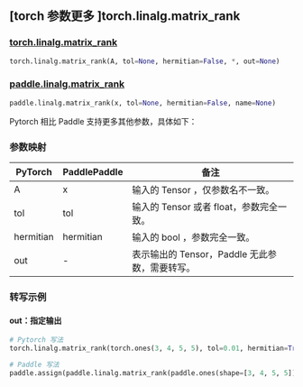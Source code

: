 ## [torch 参数更多 ]torch.linalg.matrix_rank
### [torch.linalg.matrix_rank](https://pytorch.org/docs/stable/generated/torch.linalg.matrix_rank.html?highlight=matrix_rank#torch.linalg.matrix_rank)
```python
torch.linalg.matrix_rank(A, tol=None, hermitian=False, *, out=None)
```

### [paddle.linalg.matrix_rank](https://www.paddlepaddle.org.cn/documentation/docs/zh/develop/api/paddle/linalg/matrix_rank_cn.html)
```python
paddle.linalg.matrix_rank(x, tol=None, hermitian=False, name=None)
```

Pytorch 相比 Paddle 支持更多其他参数，具体如下：
### 参数映射
| PyTorch       | PaddlePaddle | 备注                                                   |
| ------------- | ------------ | ------------------------------------------------------ |
| A             | x            | 输入的 Tensor ，仅参数名不一致。                         |
| tol           | tol          | 输入的 Tensor 或者 float，参数完全一致。                         |
| hermitian     | hermitian    | 输入的 bool ，参数完全一致。                            |
| out           | -            | 表示输出的 Tensor，Paddle 无此参数，需要转写。  |


### 转写示例
#### out：指定输出
```python
# Pytorch 写法
torch.linalg.matrix_rank(torch.ones(3, 4, 5, 5), tol=0.01, hermitian=True, out=y)

# Paddle 写法
paddle.assign(paddle.linalg.matrix_rank(paddle.ones(shape=[3, 4, 5, 5]), tol=0.01, hermitian=True), y)
```
